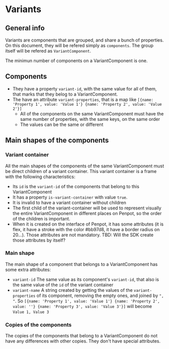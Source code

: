 # Variants

## General info
Variants are components that are grouped, and share a bunch of properties. On this document, they will be refered simply as `components`. The group itself will be refered as `VariantComponent`.

The minimun number of components on a VariantComponent is one.


## Components
* They have a property `variant-id`, with the same value for all of them, that marks that they belog to a VariantComponent.
* The have an attribute `variant-properties`, that is a map like `[{name: 'Property 1', value: 'Value 1'} {name: 'Property 2', value: 'Value 2'}]`
    * All of the components on the same VariantComponent must have the same number of properties, with the same keys, on the same order
    * The values can be the same or different


## Main shapes of the components
### Variant container
All the main shapes of the components of the same VariantComponent must be direct children of a variant container. This variant container is a frame with the following characteristics:
* Its `id` is the `variant-id` of the components that belong to this VariantComponent
* It has a property `is-variant-container` with value `true`.
* It is invalid to have a variant container without children
* The first child of the variant-container will be used to represent visually the entire VariantComponent in different places on Penpot, so the order of the children is important.
* When it is created on the interface of Penpot, it has some attributes (it is flex, it have a stroke with the color #bb97d8, it have a border radius on 20...). Those attributes are not mandatory. TBD: Will the SDK create those attributes by itself?

### Main shape
The main shape of a component that belongs to a VariantComponent has some extra attributes:
* `variant-id` The same value as its component's `variant-id`, that also is the same value of the `id` of the variant container
* `variant-name` A string created by getting the values of the `variant-properties` of its component, removing the empty ones, and joined by `", "`. So `[{name: 'Property 1', value: 'Value 1'} {name: 'Property 2', value: ''} {name: 'Property 3', value: 'Value 3'}]` will become `Value 1, Value 3`

### Copies of the components
The copies of the components that belong to a VariantComponent do not have any differences with other copies. They don't have special attributes.